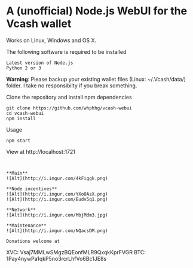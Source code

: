 # A (unofficial) Node.js WebUI for the Vcash wallet

Works on Linux, Windows and OS X.

The following software is required to be installed
```
Latest version of Node.js
Python 2 or 3
```

**Warning**: Please backup your existing wallet files (Linux: ~/.Vcash/data/) folder.
I take no responsibilty if you break something.

Clone the repository and install npm dependencies
```
git clone https://github.com/whphhg/vcash-webui
cd vcash-webui
npm install
```

Usage
```
npm start
```

View at http://localhost:1721
```


**Main**
![Alt](http://i.imgur.com/4kFiggk.png)

**Node incentives**
![Alt](http://i.imgur.com/YXoOAzX.png)
![Alt](http://i.imgur.com/Eudv5q1.png)

**Network**
![Alt](http://i.imgur.com/MbjMdm3.jpg)

**Maintenance**
![Alt](http://i.imgur.com/NQacsDM.png)

Donations welcome at
```
XVC: Vsaj7MMLwSMgzBQEonfMLR9QxqkKprFVGR
BTC: 1Pay4nywPa1qkP5no3rcrLhfVo6Bc1JE8s
```
